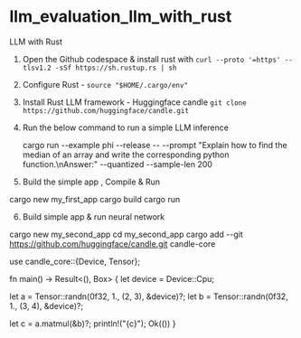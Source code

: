 # llm_evaluation_llm_with_rust


LLM with Rust 

1. Open the Github codespace & install rust with ```curl --proto '=https' --tlsv1.2 -sSf https://sh.rustup.rs | sh```

2. Configure Rust - ```source "$HOME/.cargo/env"```
   
3. Install Rust LLM framework - Huggingface candle ```git clone https://github.com/huggingface/candle.git```

4. Run the below command to run a simple LLM inference
   
   cargo run --example phi --release -- --prompt "Explain how to find the median of an array and write the corresponding python function.\nAnswer:" --quantized --sample-len 200

5. Build the simple app , Compile & Run

cargo new my_first_app 
cargo build 
cargo run

6. Build simple app & run neural network

cargo new my_second_app
cd my_second_app 
cargo add --git https://github.com/huggingface/candle.git candle-core

use candle_core::{Device, Tensor};

fn main() -> Result<(), Box> { let device = Device::Cpu;

let a = Tensor::randn(0f32, 1., (2, 3), &device)?;
let b = Tensor::randn(0f32, 1., (3, 4), &device)?;

let c = a.matmul(&b)?;
println!("{c}");
Ok(())
}
